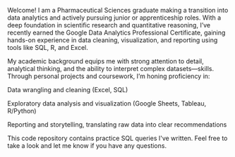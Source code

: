 Welcome! I am a Pharmaceutical Sciences graduate making a transition into data analytics and actively pursuing junior or apprenticeship roles. With a deep foundation in scientific research and quantitative reasoning, I’ve recently earned the Google Data Analytics Professional Certificate, gaining hands-on experience in data cleaning, visualization, and reporting using tools like SQL, R, and Excel.

My academic background equips me with strong attention to detail, analytical thinking, and the ability to interpret complex datasets—skills. Through personal projects and coursework, I’m honing proficiency in:

Data wrangling and cleaning (Excel, SQL)

Exploratory data analysis and visualization (Google Sheets, Tableau, R/Python)

Reporting and storytelling, translating raw data into clear recommendations

This code repository contains practice SQL queries I've written. Feel free to take a look and let me know if you have any questions. 

<!--
**jjessl/jjessl** is a ✨ _special_ ✨ repository because its `README.md` (this file) appears on your GitHub profile.

Here are some ideas to get you started:

- 🔭 I’m currently working on ...
- 🌱 I’m currently learning ...
- 👯 I’m looking to collaborate on ...
- 🤔 I’m looking for help with ...
- 💬 Ask me about ...
- 📫 How to reach me: ...
- 😄 Pronouns: ...
- ⚡ Fun fact: ...
-->
